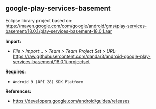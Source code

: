 ## google-play-services-basement

Eclipse library project based on:<br/>
https://maven.google.com/com/google/android/gms/play-services-basement/18.0.1/play-services-basement-18.0.1.aar

**Import:**
- _File > Import... > Team > Team Project Set > URL:_<br/>
  https://raw.githubusercontent.com/dandar3/android-google-play-services-basement/18.0.1/.projectset

**Requires:**
- `Android 9 (API 28) SDK Platform`

**References:**
- https://developers.google.com/android/guides/releases